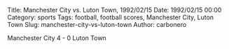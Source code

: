 Title: Manchester City vs. Luton Town, 1992/02/15
Date: 1992/02/15 00:00
Category: sports
Tags: football, football scores, Manchester City, Luton Town
Slug: manchester-city-vs-luton-town
Author: carbonero


Manchester City 4 - 0 Luton Town
